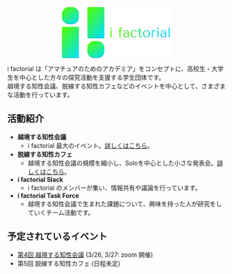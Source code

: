 <img src="./ekkyo/figs/wide.png" width="50%" style="display: block; margin: auto;">

i factorial は「アマチュアのためのアカデミア」をコンセプトに、高校生・大学生を中心とした方々の探究活動を支援する学生団体です。  
越境する知性会議、脱線する知性カフェなどのイベントを中心として、さまざまな活動を行っています。

## 活動紹介
- __越境する知性会議__
    - i factorial 最大のイベント。[詳しくはこちら](./ekkyo/ekkyo_about.md)。
- __脱線する知性カフェ__
    - 越境する知性会議の規模を縮小し、Soloを中心とした小さな発表会。[詳しくはこちら](./ekkyo/dassen_about.md)。
- __i factorial Slack__
    - i factorial のメンバーが集い、情報共有や議論を行っています。
- __i factorial Task Force__
    - 越境する知性会議で生まれた課題について、興味を持った人が研究をしていくチーム活動です。

## 予定されているイベント

- [第4回 越境する知性会議](./ekkyo/event4.md) (3/26, 3/27: zoom 開催)
- 第5回 脱線する知性カフェ (日程未定)